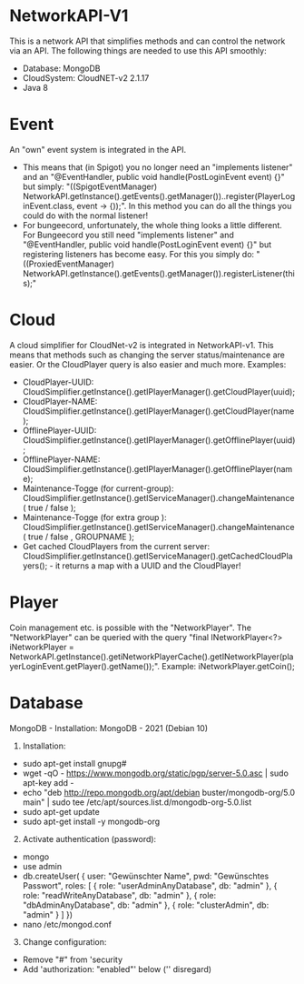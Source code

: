 # NetworkAPI-V1
This is a network API that simplifies methods and can control the network via an API. The following things are needed to use this API smoothly:
- Database: MongoDB
- CloudSystem: CloudNET-v2 2.1.17
- Java 8

# Event
An "own" event system is integrated in the API. 
- This means that (in Spigot) you no longer need an "implements listener" and an "@EventHandler, public void handle(PostLoginEvent event) {}" but simply: "((SpigotEventManager) NetworkAPI.getInstance().getEvents().getManager())..register(PlayerLoginEvent.class, event -> {));". In this method you can do all the things you could do with the normal listener!
- For bungeecord, unfortunately, the whole thing looks a little different. For Bungeecord you still need "implements listener" and "@EventHandler, public void handle(PostLoginEvent event) {}" but registering listeners has become easy. For this you simply do: "((ProxiedEventManager) NetworkAPI.getInstance().getEvents().getManager()).registerListener(this);"

# Cloud
A cloud simplifier for CloudNet-v2 is integrated in NetworkAPI-v1. This means that methods such as changing the server status/maintenance are easier. Or the CloudPlayer query is also easier and much more. Examples: 
- CloudPlayer-UUID: CloudSimplifier.getInstance().getIPlayerManager().getCloudPlayer(uuid);
- CloudPlayer-NAME: CloudSimplifier.getInstance().getIPlayerManager().getCloudPlayer(name);
- OfflinePlayer-UUID: CloudSimplifier.getInstance().getIPlayerManager().getOfflinePlayer(uuid);
- OfflinePlayer-NAME: CloudSimplifier.getInstance().getIPlayerManager().getOfflinePlayer(name);
- Maintenance-Togge (for current-group): CloudSimplifier.getInstance().getIServiceManager().changeMaintenance( true / false );
- Maintenance-Togge (for extra group ): CloudSimplifier.getInstance().getIServiceManager().changeMaintenance( true / false , GROUPNAME );
- Get cached CloudPlayers from the current server: CloudSimplifier.getInstance().getIServiceManager().getCachedCloudPlayers(); - it returns a map with a UUID and the CloudPlayer!

# Player
Coin management etc. is possible with the "NetworkPlayer". The "NetworkPlayer" can be queried with the query "final INetworkPlayer<?> iNetworkPlayer = NetworkAPI.getInstance().getiNetworkPlayerCache().getINetworkPlayer(playerLoginEvent.getPlayer().getName());". Example: iNetworkPlayer.getCoin();

# Database
MongoDB - Installation: 
MongoDB - 2021 (Debian 10)

1. Installation:
 - sudo apt-get install gnupg#
 - wget -qO - https://www.mongodb.org/static/pgp/server-5.0.asc | sudo apt-key add -
 - echo "deb http://repo.mongodb.org/apt/debian buster/mongodb-org/5.0 main" | sudo tee /etc/apt/sources.list.d/mongodb-org-5.0.list
 - sudo apt-get update
 - sudo apt-get install -y mongodb-org
 
2. Activate authentication (password):
 - mongo
 - use admin
 - db.createUser(
{
    user: "Gewünschter Name",
    pwd: "Gewünschtes Passwort",
    roles: [
              { role: "userAdminAnyDatabase", db: "admin" },
              { role: "readWriteAnyDatabase", db: "admin" },
              { role: "dbAdminAnyDatabase", db: "admin" },
              { role: "clusterAdmin", db: "admin" }
           ]
})
 - nano /etc/mongod.conf
 
3. Change configuration:
 - Remove "#" from 'security
 - Add 'authorization: "enabled"' below ('' disregard)
